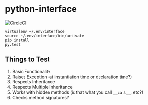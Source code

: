 # python-interface
[![CircleCI](https://circleci.com/gh/tyleragreen/python-interface.svg?style=svg)](https://circleci.com/gh/tyleragreen/python-interface)
```
virtualenv ~/.env/interface
source ~/.env/interface/bin/activate
pip install
py.test
```
## Things to Test
1. Basic Functionality
1. Raises Exception (at instantiation time or declaration time?)
1. Respects Inheritance
1. Respects Multiple Inheritance
1. Works with hidden methods (is that what you call `__call__`, etc?)
1. Checks method signatures?
